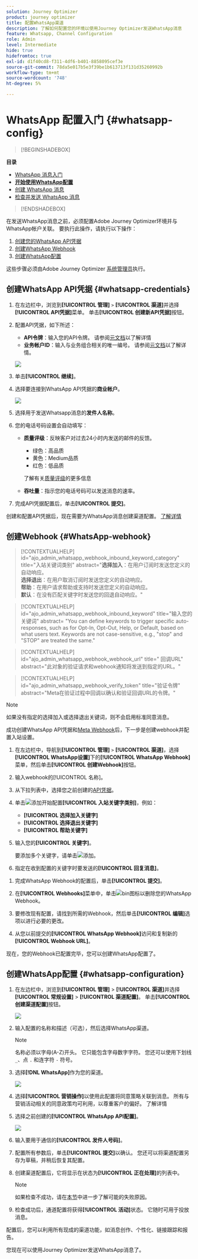 ```yaml
---
solution: Journey Optimizer
product: journey optimizer
title: 配置WhatsApp渠道
description: 了解如何配置您的环境以使用Journey Optimizer发送WhatsApp消息
feature: Whatsapp, Channel Configuration
role: Admin
level: Intermediate
hide: true
hidefromtoc: true
exl-id: d1f40cd8-f311-4df6-b401-8858095cef3e
source-git-commit: 78da5e017b5e3f39be1b613713f131d35260992b
workflow-type: tm+mt
source-wordcount: '748'
ht-degree: 5%

---
```


# WhatsApp 配置入门 {#whatsapp-config}

>[!BEGINSHADEBOX]

**目录**

* [WhatsApp 消息入门](get-started-whatsapp.md)
* **[开始使用WhatsApp配置](whatsapp-configuration.md)**
* [创建 WhatsApp 消息](create-whatsapp.md)
* [检查并发送 WhatsApp 消息](send-whatsapp.md)

>[!ENDSHADEBOX]

在发送WhatsApp消息之前，必须配置Adobe Journey Optimizer环境并与WhatsApp帐户关联。 要执行此操作，请执行以下操作：

1. [创建您的WhatsApp API凭据](#WhatsApp-credentials)
1. [创建WhatsApp Webhook](#WhatsApp-webhook)
1. [创建WhatsApp配置](#WhatsApp-configuration)

这些步骤必须由Adobe Journey Optimizer [系统管理员](../start/path/administrator.md)执行。

## 创建WhatsApp API凭据 {#whatsapp-credentials}

1. 在左边栏中，浏览到&#x200B;**[!UICONTROL 管理]** `>` **[!UICONTROL 渠道]**&#x200B;并选择&#x200B;**[!UICONTROL API凭据]**&#x200B;菜单。 单击&#x200B;**[!UICONTROL 创建新API凭据]**&#x200B;按钮。

1. 配置API凭据，如下所述：

   * **API令牌**：输入您的API令牌。 请参阅[元文档](https://developers.facebook.com/docs/facebook-login/guides/access-tokens/)以了解详情
   * **业务帐户ID**：输入与业务组合相关的唯一编号。 请参阅[元文档](https://www.facebook.com/business/help/1181250022022158?id=180505742745347)以了解详情。

   ![](assets/whatsapp-api.png)

1. 单击&#x200B;**[!UICONTROL 继续]**。

1. 选择要连接到WhatsApp API凭据的&#x200B;**商业帐户**。

   ![](assets/whatsapp-api-2.png)

1. 选择用于发送Whatsapp消息的&#x200B;**发件人名称**。

1. 您的电话号码设置会自动填写：

   * **质量评级**：反映客户对过去24小时内发送的邮件的反馈。
      * 绿色：高品质
      * 黄色：Medium品质
      * 红色：低品质

     了解有关[质量评级](https://www.facebook.com/business/help/766346674749731#)的更多信息

   * **吞吐量**：指示您的电话号码可以发送消息的速率。

1. 完成API凭据配置后，单击&#x200B;**[!UICONTROL 提交]**。

创建和配置API凭据后，现在需要为WhatsApp消息创建渠道配置。 [了解详情](#whatsapp-configuration)

## 创建Webhook {#WhatsApp-webhook}

>[!CONTEXTUALHELP]
>id="ajo_admin_whatsapp_webhook_inbound_keyword_category"
>title="入站关键词类别"
>abstract="<b>选择加入</b>：在用户订阅时发送您定义的自动响应。 <br/><b>选择退出</b>：在用户取消订阅时发送您定义的自动响应。 <br/><b>帮助</b>：在用户请求帮助或支持时发送您定义的自动响应。 <br/><b>默认</b>：在没有匹配关键字时发送您的回退自动响应。"

>[!CONTEXTUALHELP]
>id="ajo_admin_whatsapp_webhook_inbound_keyword"
>title="输入您的关键词"
>abstract= "You can define keywords to trigger specific auto-responses, such as for Opt-In, Opt-Out, Help, or Default, based on what users text. Keywords are not case-sensitive, e.g., "stop" and "STOP" are treated the same."

>[!CONTEXTUALHELP]
>id="ajo_admin_whatsapp_webhook_webhook_url"
>title=" 回调URL"
>abstract="此对象的验证请求和webhook通知将发送到指定的URL。"

>[!CONTEXTUALHELP]
>id="ajo_admin_whatsapp_webhook_verify_token"
>title="验证令牌"
>abstract="Meta在验证过程中回调以确认和验证回调URL的令牌。"

>[!NOTE]
>
>如果没有指定的选择加入或选择退出关键词，则不会启用标准同意消息。

成功创建WhatsApp API凭据和[Meta Webhook](https://developers.facebook.com/docs/whatsapp/webhooks/)后，下一步是创建webhook并配置入站设置。

1. 在左边栏中，导航到&#x200B;**[!UICONTROL 管理]** `>` **[!UICONTROL 渠道]**，选择&#x200B;**[!UICONTROL WhatsApp设置]**&#x200B;下的&#x200B;**[!UICONTROL WhatsApp Webhook]**&#x200B;菜单，然后单击&#x200B;**[!UICONTROL 创建Webhook]**&#x200B;按钮。

1. 输入webhook的[!UICONTROL 名称]。

1. 从下拉列表中，选择您之前创建的[API凭据](#whatsapp-credentials)。

1. 单击![添加](assets/do-not-localize/Smock_AddCircle_18_N.svg)开始配置&#x200B;**[!UICONTROL 入站关键字类别]**，例如：

   * **[!UICONTROL 选择加入关键字]**
   * **[!UICONTROL 选择退出关键字]**
   * **[!UICONTROL 帮助关键字]**

1. 输入您的&#x200B;**[!UICONTROL 关键字]**。

   要添加多个关键字，请单击![添加](assets/do-not-localize/Smock_AddCircle_18_N.svg)。

1. 指定在收到配置的关键字时要发送的&#x200B;**[!UICONTROL 回复消息]**。

<!--
1. Click **[!UICONTROL View payload editor]** to validate and customize your request payloads. 
    
    You can dynamically personalize your payload using profile attributes, and ensure accurate data is sent for processing and response generation with the help of built-in helper functions.
-->

1. 完成WhatsApp Webhook的配置后，单击&#x200B;**[!UICONTROL 提交]**。

1. 在&#x200B;**[!UICONTROL Webhooks]**&#x200B;菜单中，单击![bin图标](assets/do-not-localize/Smock_Delete_18_N.svg)以删除您的WhatsApp Webhook。

1. 要修改现有配置，请找到所需的Webhook，然后单击&#x200B;**[!UICONTROL 编辑]**&#x200B;选项以进行必要的更改。

1. 从您以前提交的&#x200B;**[!UICONTROL WhatsApp Webhook]**&#x200B;访问和复制新的&#x200B;**[!UICONTROL Webhook URL]**。

现在，您的Webhook已配置完毕，您可以创建WhatsApp配置了。

## 创建WhatsApp配置 {#whatsapp-configuration}

1. 在左边栏中，浏览到&#x200B;**[!UICONTROL 管理]** > **[!UICONTROL 渠道]**&#x200B;并选择&#x200B;**[!UICONTROL 常规设置]** > **[!UICONTROL 渠道配置]**。 单击&#x200B;**[!UICONTROL 创建渠道配置]**&#x200B;按钮。

   ![](assets/whatsapp-config-1.png)

1. 输入配置的名称和描述（可选），然后选择WhatsApp渠道。

   >[!NOTE]
   >
   > 名称必须以字母(A-Z)开头。 它只能包含字母数字字符。 您还可以使用下划线 `_`、点 `.` 和连字符 `-` 符号。

1. 选择&#x200B;**[!DNL WhatsApp]**&#x200B;作为您的渠道。

   ![](assets/whatsapp-config-2.png)

1. 选择&#x200B;**[!UICONTROL 营销操作]**&#x200B;以使用此配置将同意策略关联到消息。 所有与营销活动相关的同意政策均可利用，以尊重客户的偏好。 了解详情

1. 选择之前创建的&#x200B;**[!UICONTROL WhatsApp API配置]**。

   ![](assets/whatsapp-config-3.png)

1. 输入&#x200B;要用于通信的&#x200B;**[!UICONTROL 发件人号码]**。

1. 配置所有参数后，单击&#x200B;**[!UICONTROL 提交]**&#x200B;以确认。 您还可以将渠道配置另存为草稿，并稍后恢复其配置。

1. 创建渠道配置后，它将显示在状态为&#x200B;**[!UICONTROL 正在处理]**&#x200B;的列表中。

   >[!NOTE]
   >
   >如果检查不成功，请在[本节](../configuration/channel-surfaces.md)中进一步了解可能的失败原因。

1. 检查成功后，通道配置将获得&#x200B;**[!UICONTROL 活动]**&#x200B;状态。 它随时可用于投放消息。

配置后，您可以利用所有现成的渠道功能，如消息创作、个性化、链接跟踪和报告。

您现在可以使用Journey Optimizer发送WhatsApp消息了。